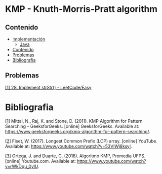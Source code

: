 # KMP - Knuth-Morris-Pratt algorithm

## Contenido
* [Implementación](#)
    * [Java](#)
* [Contenido](#contenido)
* [Problemas](#problemas)
* [Bibliografia](#bibliografia)

## Problemas

[[1] 28. Implement strStr() - LeetCode/Easy](https://leetcode.com/problems/implement-strstr/)

# Bibliografia

[[1]](https://www.geeksforgeeks.org/kmp-algorithm-for-pattern-searching/) Mittal, N., Raj, K. and Stone, D. (2011). KMP Algorithm for Pattern Searching - GeeksforGeeks. [online] GeeksforGeeks. Available at: https://www.geeksforgeeks.org/kmp-algorithm-for-pattern-searching/.

[[2]](https://www.youtube.com/watch?v=53VIWj8ksyI) Fiset, W. (2017). Longest Common Prefix (LCP) array. [online] YouTube. Available at: https://www.youtube.com/watch?v=53VIWj8ksyI.

[[3]](https://www.youtube.com/watch?v=rWkDqu_0ylU) Ortega, J. and Duarte, C. (2018). Algoritmo KMP, Promedia UFPS. [online] Youtube.com. Available at: https://www.youtube.com/watch?v=rWkDqu_0ylU.